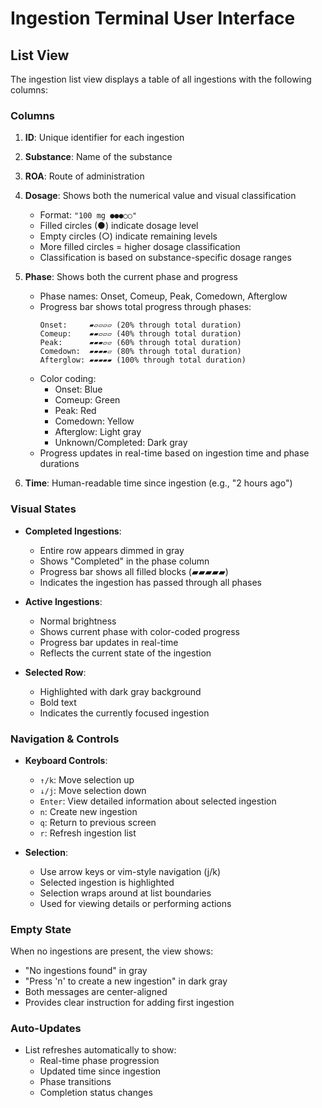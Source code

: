 # Ingestion Terminal User Interface

## List View


The ingestion list view displays a table of all ingestions with the following columns:

### Columns

1. **ID**: Unique identifier for each ingestion
2. **Substance**: Name of the substance
3. **ROA**: Route of administration
4. **Dosage**: Shows both the numerical value and visual classification
   - Format: `"100 mg ●●●○○"`
   - Filled circles (●) indicate dosage level
   - Empty circles (○) indicate remaining levels
   - More filled circles = higher dosage classification
   - Classification is based on substance-specific dosage ranges

5. **Phase**: Shows both the current phase and progress
   - Phase names: Onset, Comeup, Peak, Comedown, Afterglow
   - Progress bar shows total progress through phases:
     ```
     Onset:     ▰▱▱▱▱ (20% through total duration)
     Comeup:    ▰▰▱▱▱ (40% through total duration)
     Peak:      ▰▰▰▱▱ (60% through total duration)
     Comedown:  ▰▰▰▰▱ (80% through total duration)
     Afterglow: ▰▰▰▰▰ (100% through total duration)
     ```
   - Color coding:
     - Onset: Blue
     - Comeup: Green
     - Peak: Red
     - Comedown: Yellow
     - Afterglow: Light gray
     - Unknown/Completed: Dark gray
   - Progress updates in real-time based on ingestion time and phase durations

6. **Time**: Human-readable time since ingestion (e.g., "2 hours ago")

### Visual States

- **Completed Ingestions**: 
  - Entire row appears dimmed in gray
  - Shows "Completed" in the phase column
  - Progress bar shows all filled blocks (▰▰▰▰▰)
  - Indicates the ingestion has passed through all phases

- **Active Ingestions**:
  - Normal brightness
  - Shows current phase with color-coded progress
  - Progress bar updates in real-time
  - Reflects the current state of the ingestion

- **Selected Row**:
  - Highlighted with dark gray background
  - Bold text
  - Indicates the currently focused ingestion

### Navigation & Controls

- **Keyboard Controls**:
  - `↑/k`: Move selection up
  - `↓/j`: Move selection down
  - `Enter`: View detailed information about selected ingestion
  - `n`: Create new ingestion
  - `q`: Return to previous screen
  - `r`: Refresh ingestion list

- **Selection**:
  - Use arrow keys or vim-style navigation (j/k)
  - Selected ingestion is highlighted
  - Selection wraps around at list boundaries
  - Used for viewing details or performing actions

### Empty State

When no ingestions are present, the view shows:
- "No ingestions found" in gray
- "Press 'n' to create a new ingestion" in dark gray
- Both messages are center-aligned
- Provides clear instruction for adding first ingestion

### Auto-Updates

- List refreshes automatically to show:
  - Real-time phase progression
  - Updated time since ingestion
  - Phase transitions
  - Completion status changes


